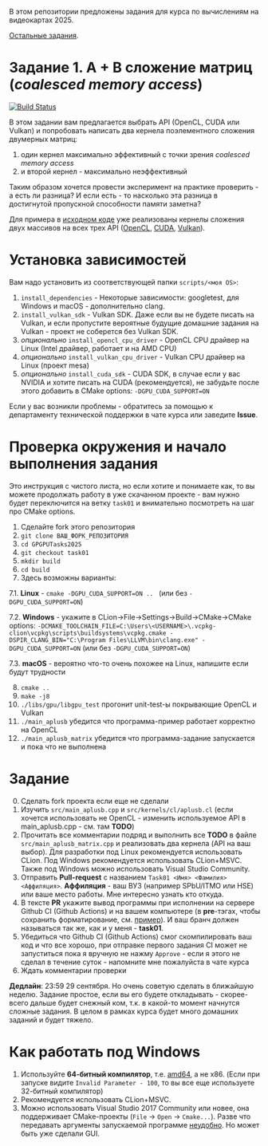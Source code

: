 В этом репозитории предложены задания для курса по вычислениям на видеокартах 2025.

[Остальные задания](https://github.com/GPGPUCourse/GPGPUTasks2025/).

# Задание 1. A + B сложение матриц (*coalesced memory access*)

[![Build Status](https://github.com/GPGPUCourse/GPGPUTasks2025/actions/workflows/cmake.yml/badge.svg?branch=task01&event=push)](https://github.com/GPGPUCourse/GPGPUTasks2025/actions/workflows/cmake.yml)

В этом задании вам предлагается выбрать API (OpenCL, CUDA или Vulkan) и попробовать написать два кернела поэлементного сложения двумерных матриц:

1) один кернел максимально эффективный с точки зрения *coalesced memory access*
2) и второй кернел - максимально неэффективный

Таким образом хочется провести эксперимент на практике проверить - а есть ли разница? И если есть - то насколько эта разница в достигнутой пропускной способности памяти заметна?

Для примера в [исходном коде](/src/main_aplusb.cpp) уже реализованы кернелы сложения двух массивов на всех трех API ([OpenCL](src/kernels/cl/aplusb.cl), [CUDA](src/kernels/cu/aplusb.cu), [Vulkan](src/kernels/vk/aplusb.comp)).

Установка зависимостей
========================================

Вам надо установить из соответствующей папки ```scripts/<моя OS>```:

1) ```install_dependencies``` - Некоторые зависимости: googletest, для Windows и macOS - дополнительно clang.
2) ```install_vulkan_sdk``` - Vulkan SDK. Даже если вы не будете писать на Vulkan, и если пропустите вероятные будущие домашние задания на Vulkan - проект не соберется без Vulkan SDK.
3) *опционально* ```install_opencl_cpu_driver``` - OpenCL CPU драйвер на Linux (Intel драйвер, работает и на AMD CPU)
4) *опционально* ```install_vulkan_cpu_driver``` - Vulkan CPU драйвер на Linux (проект mesa)
5) *опционально* ```install_cuda_sdk``` - CUDA SDK, в случае если у вас NVIDIA и хотите писать на CUDA (рекомендуется), не забудьте после этого добавить в CMake options: ```-DGPU_CUDA_SUPPORT=ON```

Если у вас возникли проблемы - обратитесь за помощью к департаменту технической поддержки в чате курса или заведите **Issue**.

Проверка окружения и начало выполнения задания
==============================================

Это инструкция с чистого листа, но если хотите и понимаете как, то вы можете продолжать работу в уже скачанном проекте - вам нужно будет переключится на ветку ```task01``` и внимательно посмотреть на шаг про CMake options.

1. Сделайте fork этого репозитория
2. ``git clone ВАШ_ФОРК_РЕПОЗИТОРИЯ``
3. ``cd GPGPUTasks2025``
4. ``git checkout task01``
5. ``mkdir build``
6. ``cd build``
7. Здесь возможны варианты:
 
7.1. **Linux** - ```cmake -DGPU_CUDA_SUPPORT=ON .. ``` (или без ```-DGPU_CUDA_SUPPORT=ON```)

7.2. **Windows** - укажите в CLion->File->Settings->Build->CMake->CMake options: ```-DCMAKE_TOOLCHAIN_FILE=C:\Users\<USERNAME>\.vcpkg-clion\vcpkg\scripts\buildsystems\vcpkg.cmake -DSPIR_CLANG_BIN="C:\Program Files\LLVM\bin\clang.exe" -DGPU_CUDA_SUPPORT=ON``` (или без ```-DGPU_CUDA_SUPPORT=ON```)

7.3. **macOS** - вероятно что-то очень похожее на Linux, напишите если будут трудности

8. ``cmake ..``
9. ``make -j8``
10. ``./libs/gpu/libgpu_test`` прогонит unit-test-ы покрывающие OpenCL и Vulkan
11. ``./main_aplusb`` убедится что программа-пример работает корректно на OpenCL
12. ``./main_aplusb_matrix`` убедится что программа-задание запускается и пока что не выполнена

Задание
=======

0. Сделать fork проекта если еще не сделали
1. Изучить ```src/main_aplusb.cpp``` и ```src/kernels/cl/aplusb.cl``` (если хочется использовать не OpenCL - изменить используемое API в main_aplusb.cpp - см. там **TODO**)
2. Прочитать все комментарии подряд и выполнить все **TODO** в файле ``src/main_aplusb_matrix.cpp`` и реализовать два кернела (API на ваш выбор). Для разработки под Linux рекомендуется использовать CLion. Под Windows рекомендуется использовать CLion+MSVC. Также под Windows можно использовать Visual Studio Community.
3. Отправить **Pull-request** с названием ```Task01 <Имя> <Фамилия> <Аффиляция>```. **Аффиляция** - ваш ВУЗ (например SPbU/ITMO или HSE) или ваше место работы. Мне интересно узнать кто откуда.
4. В тексте **PR** укажите вывод программы при исполнении на сервере Github CI (Github Actions) и на вашем компьютере (в **pre**-тэгах, чтобы сохранить форматирование, см. [пример](https://raw.githubusercontent.com/GPGPUCourse/GPGPUTasks2025/task01/.github/pull_request_example.md)). И ваш бранч должен называться так же, как и у меня - **task01**.
5. Убедиться что Github CI (Github Actions) смог скомпилировать ваш код и что все хорошо, при отправке первого задания CI может не запуститься пока я вручную не нажму ```Approve``` - если я этого не сделал в течение суток - напомните мне пожалуйста в чате курса
6. Ждать комментарии проверки

**Дедлайн**: 23:59 29 сентября. Но очень советую сделать в ближайшую неделю. Задание простое, если вы его будете откладывать - скорее-всего дальше будет снежный ком, т.к. в какой-то момент начнутся сложные задания. В целом в рамках курса будет много домашних заданий и будет тяжело.

Как работать под Windows
========================

1. Используйте **64-битный компилятор**, т.е. [amd64](/.figures/clion_msvc_settings.png), а не x86. (Если при запуске видите ``Invalid Parameter - 100``, то вы все еще используете 32-битный компилятор)
2. Рекомендуется использовать CLion+MSVC.
3. Можно использовать Visual Studio 2017 Community или новее, она поддерживает CMake-проекты (``File`` -> ``Open`` -> ``Cmake...``). Разве что передавать аргументы запускаемой программе [неудобно](https://docs.microsoft.com/en-us/cpp/ide/cmake-tools-for-visual-cpp?view=vs-2017#configure-cmake-debugging-sessions). Но может быть уже сделали GUI.
